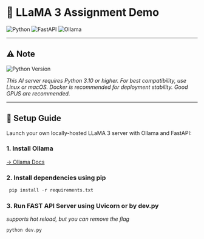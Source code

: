 # 🧠 LLaMA 3 Assignment Demo

![Python](https://img.shields.io/badge/Python-3776AB?style=for-the-badge&logo=python&logoColor=white)
![FastAPI](https://img.shields.io/badge/FastAPI-009688?style=for-the-badge&logo=fastapi&logoColor=white)
![Ollama](https://img.shields.io/badge/Ollama-000000?style=for-the-badge&logoColor=white)


---

## ⚠️ Note

![Python Version](https://img.shields.io/badge/Python-3.10+-blue?logo=python&logoColor=white)

_This AI server requires Python 3.10 or higher. For best compatibility, use Linux or macOS. Docker is recommended for deployment stability. Good GPUS are recommended._

---

## 🚀 Setup Guide

Launch your own locally-hosted LLaMA 3 server with Ollama and FastAPI:

### 1. **Install Ollama**
[→ Ollama Docs](https://ollama.com/docs)

### 2. **Install dependencies using pip**
```py
 pip install -r requirements.txt
```

### 3. **Run FAST API Server using Uvicorn or by dev.py**
_supports hot reload, but you can remove the flag_
```py
python dev.py
```

